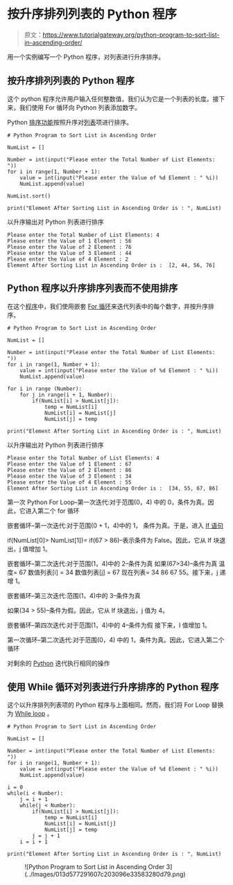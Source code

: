 # 按升序排列列表的 Python 程序

> 原文：<https://www.tutorialgateway.org/python-program-to-sort-list-in-ascending-order/>

用一个实例编写一个 Python 程序，对列表进行升序排序。

## 按升序排列列表的 Python 程序

这个 python 程序允许用户输入任何整数值，我们认为它是一个列表的长度。接下来，我们使用 For 循环向 Python 列表添加数字。

Python [排序功能](https://www.tutorialgateway.org/python-sort-list-function/)按照升序对[列表](https://www.tutorialgateway.org/python-list/)项进行排序。

```
# Python Program to Sort List in Ascending Order

NumList = []

Number = int(input("Please enter the Total Number of List Elements: "))
for i in range(1, Number + 1):
    value = int(input("Please enter the Value of %d Element : " %i))
    NumList.append(value)

NumList.sort()

print("Element After Sorting List in Ascending Order is : ", NumList)
```

以升序输出对 Python 列表进行排序

```
Please enter the Total Number of List Elements: 4
Please enter the Value of 1 Element : 56
Please enter the Value of 2 Element : 76
Please enter the Value of 3 Element : 44
Please enter the Value of 4 Element : 2
Element After Sorting List in Ascending Order is :  [2, 44, 56, 76]
```

## Python 程序以升序排序列表而不使用排序

在这个[程序](https://www.tutorialgateway.org/python-programming-examples/)中，我们使用嵌套 [For 循环](https://www.tutorialgateway.org/python-for-loop/)来迭代列表中的每个数字，并按升序排序。

```
# Python Program to Sort List in Ascending Order

NumList = []

Number = int(input("Please enter the Total Number of List Elements: "))
for i in range(1, Number + 1):
    value = int(input("Please enter the Value of %d Element : " %i))
    NumList.append(value)

for i in range (Number):
    for j in range(i + 1, Number):
        if(NumList[i] > NumList[j]):
            temp = NumList[i]
            NumList[i] = NumList[j]
            NumList[j] = temp

print("Element After Sorting List in Ascending Order is : ", NumList)
```

以升序输出对 Python 列表进行排序

```
Please enter the Total Number of List Elements: 4
Please enter the Value of 1 Element : 67
Please enter the Value of 2 Element : 86
Please enter the Value of 3 Element : 34
Please enter the Value of 4 Element : 55
Element After Sorting List in Ascending Order is :  [34, 55, 67, 86]
```

第一次 Python For Loop–第一次迭代:对于范围(0，4)
中的 0，条件为真。因此，它进入第二个 for 循环

嵌套循环–第一次迭代:对于范围(0 + 1，4)中的 1，
条件为真。于是，进入 [If 语句](https://www.tutorialgateway.org/python-if-statement/)

if(NumList[0]> NumList[1])= if(67 > 86)–表示条件为 False。因此，它从 If 块退出，j 值增加 1。

嵌套循环–第二次迭代:对于范围(1，4)中的 2–条件为真
如果(67>34)–条件为真
温度= 67
数值列表[i] = 34
数值列表[j] = 67
现在列表= 34 86 67 55。接下来，j 递增 1。

嵌套循环–第三次迭代:范围(1，4)中的 3–条件为真

如果(34 > 55)–条件为假。因此，它从 If 块退出，j 值为 4。

嵌套循环–第四次迭代:对于范围(1，4)中的 4–条件为假
接下来，I 值增加 1。

第一次循环–第二次迭代:对于范围(0，4)
中的 1，条件为真。因此，它进入第二个循环

对剩余的 [Python](https://www.tutorialgateway.org/python-tutorial/) 迭代执行相同的操作

## 使用 While 循环对列表进行升序排序的 Python 程序

这个以升序排列列表项的 Python 程序与上面相同。然而，我们将 For Loop 替换为 [While loop](https://www.tutorialgateway.org/python-while-loop/) 。

```
# Python Program to Sort List in Ascending Order

NumList = []

Number = int(input("Please enter the Total Number of List Elements: "))
for i in range(1, Number + 1):
    value = int(input("Please enter the Value of %d Element : " %i))
    NumList.append(value)

i = 0
while(i < Number):
    j = i + 1
    while(j < Number):
        if(NumList[i] > NumList[j]):
            temp = NumList[i]
            NumList[i] = NumList[j]
            NumList[j] = temp
        j = j + 1
    i = i + 1

print("Element After Sorting List in Ascending Order is : ", NumList)
```

<figure class="wp-block-image">![Python Program to Sort List in Ascending Order 3](../Images/013d577291607c203096e33583280d79.png)</figure>